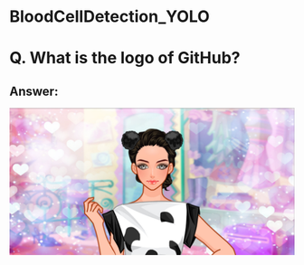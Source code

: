 # BloodCellDetection_YOLO
# Q. What is the logo of GitHub?

## Answer:
![GitHub Logo](/images/github-logo.png.jpg)
